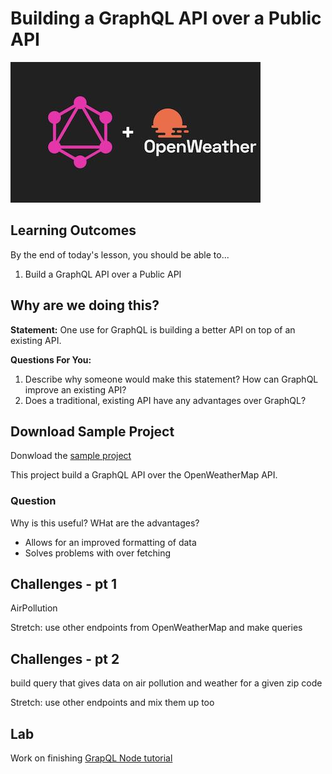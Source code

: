 # Building a GraphQL API over a Public API

![banner_image](./assets/public_api_banner.jpg)

<!-- > -->

## Learning Outcomes

By the end of today's lesson, you should be able to...

1. Build a GraphQL API over a Public API


<!-- > -->

## Why are we doing this?

**Statement:** One use for GraphQL is building a better API on top of an existing API. 

**Questions For You:**

1. Describe why someone would make this statement? How can GraphQL improve an existing API?
1. Does a traditional, existing API have any advantages over GraphQL?


## Download Sample Project

Donwload the [sample project]()

This project build a GraphQL API over the OpenWeatherMap API. 

### Question

Why is this useful? WHat are the advantages? 

- Allows for an improved formatting of data
- Solves problems with over fetching

## Challenges - pt 1

AirPollution

Stretch: use other endpoints from OpenWeatherMap and make queries

## Challenges - pt 2

build query that gives data on air pollution and weather for a given zip code

Stretch: use other endpoints and mix them up too

## Lab

Work on finishing [GrapQL Node tutorial](https://www.howtographql.com/graphql-js/0-introduction/)
